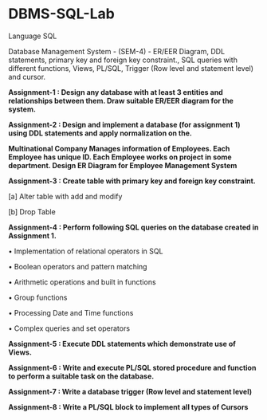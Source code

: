 # DBMS-SQL-Lab
Language SQL

Database Management System - (SEM-4) - ER/EER Diagram, DDL statements, primary key and foreign key constraint., SQL queries with different functions, Views, PL/SQL,  Trigger (Row level and statement level) and cursor. 


**Assignment-1 : Design any database with at least 3 entities and relationships between them. Draw suitable ER/EER diagram for the system.**

**Assignment-2 : Design and implement a database (for assignment 1) using DDL statements and apply normalization on the.**

**Multinational Company Manages information of Employees. Each Employee has unique ID. Each Employee works on project in some department. 
Design ER Diagram for Employee Management System**

**Assignment-3 : Create table with primary key and foreign key constraint.**

[a] Alter table with add and modify

[b] Drop Table


**Assignment-4 : Perform following SQL queries on the database created in Assignment 1.**

• Implementation of relational operators in SQL 

• Boolean operators and pattern matching 

• Arithmetic operations and built in functions 

• Group functions 

• Processing Date and Time functions

• Complex queries and set operators


**Assignment-5 : Execute DDL statements which demonstrate use of Views.**

**Assignment-6 : Write and execute PL/SQL stored procedure and function to perform a suitable task on the database.**

**Assignment-7 : Write a database trigger (Row level and statement level)**


**Assignment-8 : Write a PL/SQL block to implement all types of Cursors**

